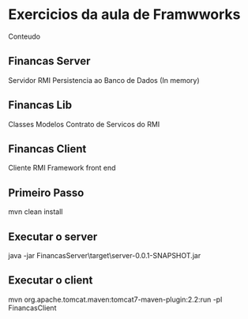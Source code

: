 # Exercicios da aula de Framwworks

Conteudo

## Financas Server

Servidor RMI 
Persistencia ao Banco de Dados (In memory)

## Financas Lib

Classes Modelos
Contrato de Servicos do RMI

## Financas Client

Cliente RMI
Framework front end

## Primeiro Passo

mvn clean install 

## Executar o server 

java -jar FinancasServer\target\server-0.0.1-SNAPSHOT.jar

## Executar o client

mvn org.apache.tomcat.maven:tomcat7-maven-plugin:2.2:run -pl FinancasClient


